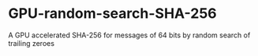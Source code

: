 # GPU-random-search-SHA-256
 A GPU accelerated SHA-256 for messages of 64 bits by random search of trailing zeroes
